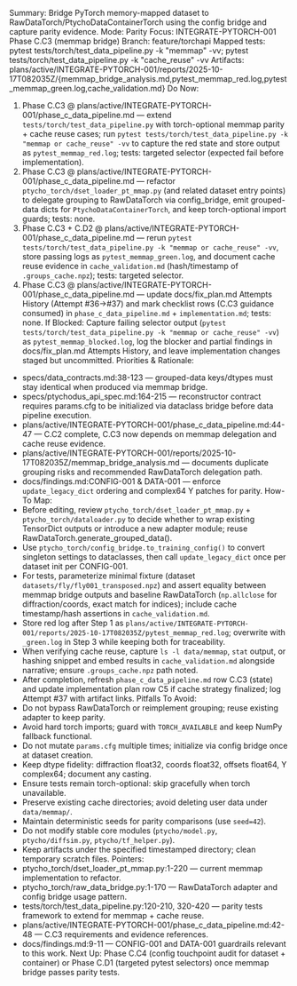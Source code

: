 Summary: Bridge PyTorch memory-mapped dataset to RawDataTorch/PtychoDataContainerTorch using the config bridge and capture parity evidence.
Mode: Parity
Focus: INTEGRATE-PYTORCH-001 Phase C.C3 (memmap bridge)
Branch: feature/torchapi
Mapped tests: pytest tests/torch/test_data_pipeline.py -k "memmap" -vv; pytest tests/torch/test_data_pipeline.py -k "cache_reuse" -vv
Artifacts: plans/active/INTEGRATE-PYTORCH-001/reports/2025-10-17T082035Z/{memmap_bridge_analysis.md,pytest_memmap_red.log,pytest_memmap_green.log,cache_validation.md}
Do Now:
1. Phase C.C3 @ plans/active/INTEGRATE-PYTORCH-001/phase_c_data_pipeline.md — extend `tests/torch/test_data_pipeline.py` with torch-optional memmap parity + cache reuse cases; run `pytest tests/torch/test_data_pipeline.py -k "memmap or cache_reuse" -vv` to capture the red state and store output as `pytest_memmap_red.log`; tests: targeted selector (expected fail before implementation).
2. Phase C.C3 @ plans/active/INTEGRATE-PYTORCH-001/phase_c_data_pipeline.md — refactor `ptycho_torch/dset_loader_pt_mmap.py` (and related dataset entry points) to delegate grouping to RawDataTorch via config_bridge, emit grouped-data dicts for `PtychoDataContainerTorch`, and keep torch-optional import guards; tests: none.
3. Phase C.C3 + C.D2 @ plans/active/INTEGRATE-PYTORCH-001/phase_c_data_pipeline.md — rerun `pytest tests/torch/test_data_pipeline.py -k "memmap or cache_reuse" -vv`, store passing logs as `pytest_memmap_green.log`, and document cache reuse evidence in `cache_validation.md` (hash/timestamp of `.groups_cache.npz`); tests: targeted selector.
4. Phase C.C3 @ plans/active/INTEGRATE-PYTORCH-001/phase_c_data_pipeline.md — update docs/fix_plan.md Attempts History (Attempt #36→#37) and mark checklist rows (C.C3 guidance consumed) in `phase_c_data_pipeline.md` + `implementation.md`; tests: none.
If Blocked: Capture failing selector output (`pytest tests/torch/test_data_pipeline.py -k "memmap or cache_reuse" -vv`) as `pytest_memmap_blocked.log`, log the blocker and partial findings in docs/fix_plan.md Attempts History, and leave implementation changes staged but uncommitted.
Priorities & Rationale:
- specs/data_contracts.md:38-123 — grouped-data keys/dtypes must stay identical when produced via memmap bridge.
- specs/ptychodus_api_spec.md:164-215 — reconstructor contract requires params.cfg to be initialized via dataclass bridge before data pipeline execution.
- plans/active/INTEGRATE-PYTORCH-001/phase_c_data_pipeline.md:44-47 — C.C2 complete, C.C3 now depends on memmap delegation and cache reuse evidence.
- plans/active/INTEGRATE-PYTORCH-001/reports/2025-10-17T082035Z/memmap_bridge_analysis.md — documents duplicate grouping risks and recommended RawDataTorch delegation path.
- docs/findings.md:CONFIG-001 & DATA-001 — enforce `update_legacy_dict` ordering and complex64 Y patches for parity.
How-To Map:
- Before editing, review `ptycho_torch/dset_loader_pt_mmap.py` + `ptycho_torch/dataloader.py` to decide whether to wrap existing TensorDict outputs or introduce a new adapter module; reuse RawDataTorch.generate_grouped_data().
- Use `ptycho_torch/config_bridge.to_training_config()` to convert singleton settings to dataclasses, then call `update_legacy_dict` once per dataset init per CONFIG-001.
- For tests, parameterize minimal fixture (dataset `datasets/fly/fly001_transposed.npz`) and assert equality between memmap bridge outputs and baseline RawDataTorch (`np.allclose` for diffraction/coords, exact match for indices); include cache timestamp/hash assertions in `cache_validation.md`.
- Store red log after Step 1 as `plans/active/INTEGRATE-PYTORCH-001/reports/2025-10-17T082035Z/pytest_memmap_red.log`; overwrite with `_green.log` in Step 3 while keeping both for traceability.
- When verifying cache reuse, capture `ls -l data/memmap`, `stat` output, or hashing snippet and embed results in `cache_validation.md` alongside narrative; ensure `.groups_cache.npz` path noted.
- After completion, refresh `phase_c_data_pipeline.md` row C.C3 (state) and update implementation plan row C5 if cache strategy finalized; log Attempt #37 with artifact links.
Pitfalls To Avoid:
- Do not bypass RawDataTorch or reimplement grouping; reuse existing adapter to keep parity.
- Avoid hard torch imports; guard with `TORCH_AVAILABLE` and keep NumPy fallback functional.
- Do not mutate `params.cfg` multiple times; initialize via config bridge once at dataset creation.
- Keep dtype fidelity: diffraction float32, coords float32, offsets float64, Y complex64; document any casting.
- Ensure tests remain torch-optional: skip gracefully when torch unavailable.
- Preserve existing cache directories; avoid deleting user data under `data/memmap/`.
- Maintain deterministic seeds for parity comparisons (use `seed=42`).
- Do not modify stable core modules (`ptycho/model.py`, `ptycho/diffsim.py`, `ptycho/tf_helper.py`).
- Keep artifacts under the specified timestamped directory; clean temporary scratch files.
Pointers:
- ptycho_torch/dset_loader_pt_mmap.py:1-220 — current memmap implementation to refactor.
- ptycho_torch/raw_data_bridge.py:1-170 — RawDataTorch adapter and config bridge usage pattern.
- tests/torch/test_data_pipeline.py:120-210, 320-420 — parity tests framework to extend for memmap + cache reuse.
- plans/active/INTEGRATE-PYTORCH-001/phase_c_data_pipeline.md:42-48 — C.C3 requirements and evidence references.
- docs/findings.md:9-11 — CONFIG-001 and DATA-001 guardrails relevant to this work.
Next Up: Phase C.C4 (config touchpoint audit for dataset + container) or Phase C.D1 (targeted pytest selectors) once memmap bridge passes parity tests.

